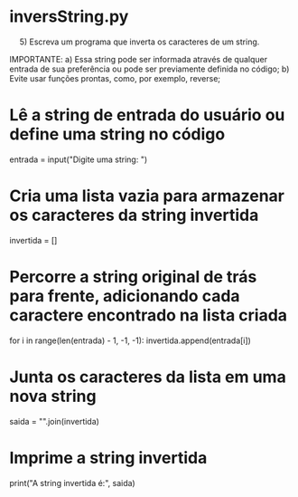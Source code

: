 # inversString.py

 
5) Escreva um programa que inverta os caracteres de um string.

IMPORTANTE:
	a) Essa string pode ser informada através de qualquer entrada de sua preferência ou pode ser previamente definida no código;
	b) Evite usar funções prontas, como, por exemplo, reverse;
  
  # Lê a string de entrada do usuário ou define uma string no código
entrada = input("Digite uma string: ")

# Cria uma lista vazia para armazenar os caracteres da string invertida
invertida = []

# Percorre a string original de trás para frente, adicionando cada caractere encontrado na lista criada
for i in range(len(entrada) - 1, -1, -1):
    invertida.append(entrada[i])

# Junta os caracteres da lista em uma nova string
saida = "".join(invertida)

# Imprime a string invertida
print("A string invertida é:", saida)
